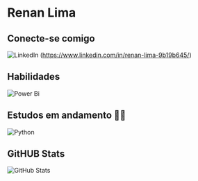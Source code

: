 # Renan Lima

## Conecte-se comigo
![LinkedIn](https://img.shields.io/badge/linkedin-%230077B5.svg?style=for-the-badge&logo=linkedin&logoColor=white)
(https://www.linkedin.com/in/renan-lima-9b19b645/)


## Habilidades
![Power Bi](https://img.shields.io/badge/power_bi-F2C811?style=for-the-badge&logo=powerbi&logoColor=black)

## Estudos em andamento 👨‍💻
![Python](https://img.shields.io/badge/python-3670A0?style=for-the-badge&logo=python&logoColor=ffdd54)

## GitHUB Stats
![GitHub Stats](https://github-readme-stats.vercel.app/api?username=renanlima2023&theme=transparent&bg_color=000&border_color=30A3DC&show_icons=true&icon_color=30A3DC&title_color=E94D5F&text_color=FFF)
